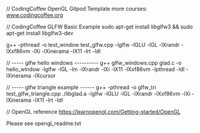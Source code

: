 //  CodingCoffee  OpenGL Gitpod Template more courses: www.codingcoffee.org 

//  CodingCoffee GLFW Basic Example 
sudo apt-get install libglfw3 && sudo apt-get install libglfw3-dev


g++ -pthread -o test_window test_glfw.cpp -lglfw -lGLU -lGL -lXrandr -lXxf86vm -lXi -lXinerama -lX11 -lrt -ldl

//  ----- glfw hello windows ----------
g++ glfw_windows.cpp glad.c -o hello_window -lglfw -lGL -lm -lXrandr -lXi -lX11 -lXxf86vm -lpthread -ldl -lXinerama -lXcursor


//  ----- glfw triangle example ------ 
g++ -pthread -o glfw_tri test_glfw_triangle.cpp ./libglad.a  -lglfw  -lGLU -lGL -lXrandr -lXxf86vm -lXi -lXinerama -lX11 -lrt -ldl


//   OpenGL reference
https://learnopengl.com/Getting-started/OpenGL

Please see opengl_readme.txt